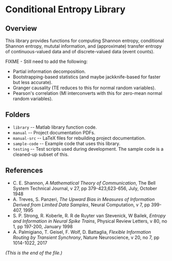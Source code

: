 # Conditional Entropy Library

## Overview

This library provides functions for computing Shannon entropy, conditional
Shannon entropy, mututal information, and (approximate) transfer entropy
of continuous-valued data and of discrete-valued data (event counts).

FIXME - Still need to add the following:
* Partial information decomposition.
* Bootstrapping-based statistics (and maybe jackknife-based for faster but
less accurate).
* Granger causality (TE reduces to this for normal random variables).
* Pearson's correlation (MI interconverts with this for zero-mean normal
random variables).

## Folders

* `library` -- Matlab library function code.
* `manual` -- Project documentation PDFs.
* `manual-src` -- LaTeX files for rebuilding project documentation.
* `sample-code` -- Example code that uses this library.
* `testing` -- Test scripts used during development. The sample code is a
cleaned-up subset of this.

## References

* C. E. Shannon, _A Mathematical Theory of Communication_,
The Bell System Technical Journal,
v 27, pp 379-423,623-656, July, October 1948
* A. Treves, S. Panzeri, _The Upward Bias in Measures of Information
Derived from Limited Data Samples_,
Neural Computation, v 7, pp 399-407, 1995
* S. P. Strong, R. Koberle, R. R de Ruyter van Stevenick, W Bailek,
_Entropy and Information in Neural Spike Trains_,
Physical Review Letters, v 80, no 1, pp 197-200, January 1998
* A. Palmigiano, T. Geisel, F. Wolf, D. Battaglia,
_Flexible Information Routing by Transient Synchrony_,
Nature Neuroscience, v 20, no 7, pp 1014-1022, 2017

_(This is the end of the file.)_

